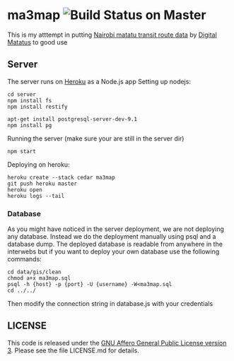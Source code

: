 # ma3map ![Build Status on Master](https://travis-ci.org/ma3map/ma3map-server.svg?branch=master)

This is my atttempt in putting [Nairobi matatu transit route data](http://www.gtfs-data-exchange.com/agency/university-of-nairobi-c4dlab/) by [Digital Matatus](http://www.digitalmatatus.com/) to good use

## Server
The server runs on [Heroku](https://www.heroku.com) as a Node.js app
Setting up nodejs:
    
    cd server
    npm install fs
    npm install restify

    apt-get install postgresql-server-dev-9.1
    npm install pg


Running the server (make sure your are still in the server dir)

    npm start


Deploying on heroku:

    heroku create --stack cedar ma3map
    git push heroku master
    heroku open
    heroku logs --tail


### Database
As you might have noticed in the server deployment, we are not deploying any database. Instead we do the deployment manually using psql and a database dump. The deployed database is readable from anywhere in the interwebs but if you want to deploy your own database use the following commands:

    cd data/gis/clean
    chmod a+x ma3map.sql
    psql -h {host} -p {port} -U {username} -W<ma3map.sql
    cd ../../

Then modify the connection string in database.js with your credentials


## LICENSE 

This code is released under the [GNU Affero General Public License version 3](http://www.gnu.org/licenses/agpl-3.0.html). Please see the file LICENSE.md for details.
